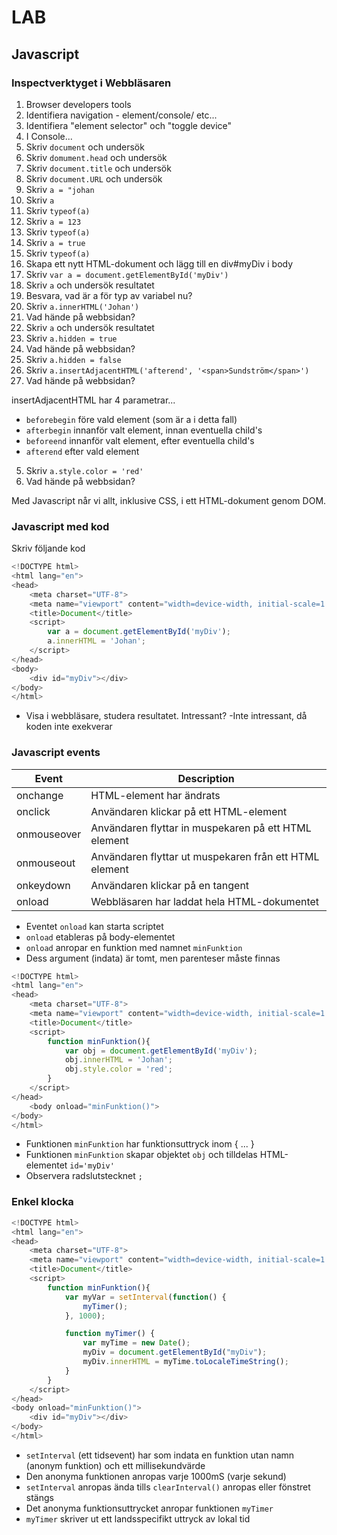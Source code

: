 # LAB

## Javascript

### Inspectverktyget i Webbläsaren

1. Browser developers tools
2. Identifiera navigation - element/console/ etc...
3. Identifiera "element selector" och "toggle device"
4. I Console...
5. Skriv ```document``` och undersök
6. Skriv ```domument.head``` och undersök
7. Skriv ```document.title``` och undersök
8. Skriv ```document.URL``` och undersök
9. Skriv ```a = "johan```
9. Skriv ```a```
9. Skriv ```typeof(a)```
9. Skriv ```a = 123```
9. Skriv ```typeof(a)```
9. Skriv ```a = true```
9. Skriv ```typeof(a)```
5. Skapa ett nytt HTML-dokument och lägg till en div#myDiv i body
6. Skriv ```var a = document.getElementById('myDiv')```
7. Skriv ```a``` och undersök resultatet
5. Besvara, vad är a för typ av variabel nu?
8. Skriv ```a.innerHTML('Johan')```
5. Vad hände på webbsidan?
7. Skriv ```a``` och undersök resultatet
5. Skriv ```a.hidden = true```
5. Vad hände på webbsidan?
5. Skriv ```a.hidden = false```
5. Skriv ```a.insertAdjacentHTML('afterend', '<span>Sundström</span>')```
5. Vad hände på webbsidan?

insertAdjacentHTML har 4 parametrar...
* ```beforebegin``` före vald element (som är a i detta fall)
* ```afterbegin``` innanför valt element, innan eventuella child's
* ```beforeend``` innanför valt element, efter eventuella child's
* ```afterend``` efter vald element

5. Skriv ```a.style.color = 'red'```
5. Vad hände på webbsidan?

Med Javascript når vi allt, inklusive CSS, i ett HTML-dokument genom DOM. 

### Javascript med kod

Skriv följande kod
```javascript
<!DOCTYPE html>
<html lang="en">
<head>
    <meta charset="UTF-8">
    <meta name="viewport" content="width=device-width, initial-scale=1.0">
    <title>Document</title>
    <script>
        var a = document.getElementById('myDiv');
        a.innerHTML = 'Johan';
    </script>
</head>
<body>
    <div id="myDiv"></div>
</body>
</html>
```

* Visa i webbläsare, studera resultatet. Intressant?
-Inte intressant, då koden inte exekverar

### Javascript events

| Event | Description |
|---|---|
|onchange |	HTML-element har ändrats |
|onclick |	Användaren klickar på ett HTML-element |
|onmouseover |	Användaren flyttar in muspekaren på ett  HTML element |
|onmouseout |	Användaren flyttar ut muspekaren från ett  HTML element |
|onkeydown |	Användaren klickar på en tangent |
|onload |	Webbläsaren har laddat hela HTML-dokumentet |

* Eventet ```onload``` kan starta scriptet
* ```onload``` etableras på body-elementet
* ```onload``` anropar en funktion med namnet ```minFunktion```
* Dess argument (indata) är tomt, men parenteser måste finnas

```javascript
<!DOCTYPE html>
<html lang="en">
<head>
    <meta charset="UTF-8">
    <meta name="viewport" content="width=device-width, initial-scale=1.0">
    <title>Document</title>
    <script>
        function minFunktion(){
            var obj = document.getElementById('myDiv');
            obj.innerHTML = 'Johan';
            obj.style.color = 'red';
        }
    </script>
</head>
    <body onload="minFunktion()">
</body>
</html>
```

* Funktionen ```minFunktion``` har funktionsuttryck inom { ... }
* Funktionen ```minFunktion``` skapar objektet ```obj``` och tilldelas HTML-elementet ```id='myDiv'```
* Observera radslutstecknet ```;```

### Enkel klocka

```javascript
<!DOCTYPE html>
<html lang="en">
<head>
    <meta charset="UTF-8">
    <meta name="viewport" content="width=device-width, initial-scale=1.0">
    <title>Document</title>
    <script>
        function minFunktion(){
            var myVar = setInterval(function() {
                myTimer();
            }, 1000);

            function myTimer() {
                var myTime = new Date();
                myDiv = document.getElementById("myDiv");
                myDiv.innerHTML = myTime.toLocaleTimeString();
            }
        }
    </script>
</head>
<body onload="minFunktion()">
    <div id="myDiv"></div>
</body>
</html>
```

* ```setInterval``` (ett tidsevent) har som indata en funktion utan namn (anonym funktion) och ett millisekundvärde
* Den anonyma funktionen anropas varje 1000mS (varje sekund)
* ```setInterval``` anropas ända tills ```clearInterval()``` anropas eller fönstret stängs
* Det anonyma funktionsuttrycket anropar funktionen ```myTimer```
* ```myTimer``` skriver ut ett landsspecifikt uttryck av lokal tid
